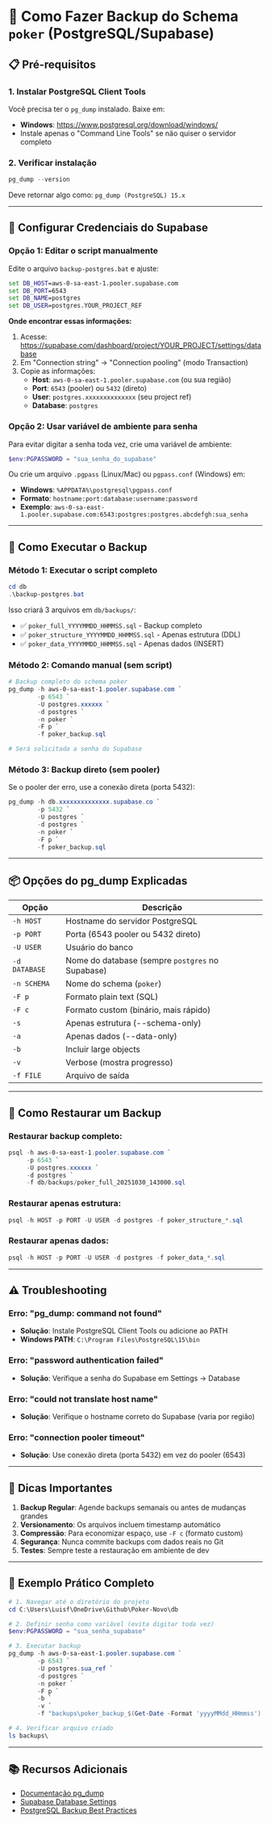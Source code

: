 # 🔧 Como Fazer Backup do Schema `poker` (PostgreSQL/Supabase)

## 📋 Pré-requisitos

### 1. Instalar PostgreSQL Client Tools
Você precisa ter o `pg_dump` instalado. Baixe em:
- **Windows**: https://www.postgresql.org/download/windows/
- Instale apenas o "Command Line Tools" se não quiser o servidor completo

### 2. Verificar instalação
```powershell
pg_dump --version
```
Deve retornar algo como: `pg_dump (PostgreSQL) 15.x`

---

## 🔐 Configurar Credenciais do Supabase

### Opção 1: Editar o script manualmente

Edite o arquivo `backup-postgres.bat` e ajuste:

```bat
set DB_HOST=aws-0-sa-east-1.pooler.supabase.com
set DB_PORT=6543
set DB_NAME=postgres
set DB_USER=postgres.YOUR_PROJECT_REF
```

**Onde encontrar essas informações:**
1. Acesse: https://supabase.com/dashboard/project/YOUR_PROJECT/settings/database
2. Em "Connection string" → "Connection pooling" (modo Transaction)
3. Copie as informações:
   - **Host**: `aws-0-sa-east-1.pooler.supabase.com` (ou sua região)
   - **Port**: `6543` (pooler) ou `5432` (direto)
   - **User**: `postgres.xxxxxxxxxxxxxx` (seu project ref)
   - **Database**: `postgres`

### Opção 2: Usar variável de ambiente para senha

Para evitar digitar a senha toda vez, crie uma variável de ambiente:

```powershell
$env:PGPASSWORD = "sua_senha_do_supabase"
```

Ou crie um arquivo `.pgpass` (Linux/Mac) ou `pgpass.conf` (Windows) em:
- **Windows**: `%APPDATA%\postgresql\pgpass.conf`
- **Formato**: `hostname:port:database:username:password`
- **Exemplo**: `aws-0-sa-east-1.pooler.supabase.com:6543:postgres:postgres.abcdefgh:sua_senha`

---

## 🚀 Como Executar o Backup

### Método 1: Executar o script completo

```powershell
cd db
.\backup-postgres.bat
```

Isso criará 3 arquivos em `db/backups/`:
- ✅ `poker_full_YYYYMMDD_HHMMSS.sql` - Backup completo
- ✅ `poker_structure_YYYYMMDD_HHMMSS.sql` - Apenas estrutura (DDL)
- ✅ `poker_data_YYYYMMDD_HHMMSS.sql` - Apenas dados (INSERT)

### Método 2: Comando manual (sem script)

```powershell
# Backup completo do schema poker
pg_dump -h aws-0-sa-east-1.pooler.supabase.com `
        -p 6543 `
        -U postgres.xxxxxx `
        -d postgres `
        -n poker `
        -F p `
        -f poker_backup.sql

# Será solicitada a senha do Supabase
```

### Método 3: Backup direto (sem pooler)

Se o pooler der erro, use a conexão direta (porta 5432):

```powershell
pg_dump -h db.xxxxxxxxxxxxxx.supabase.co `
        -p 5432 `
        -U postgres `
        -d postgres `
        -n poker `
        -F p `
        -f poker_backup.sql
```

---

## 📦 Opções do pg_dump Explicadas

| Opção | Descrição |
|-------|-----------|
| `-h HOST` | Hostname do servidor PostgreSQL |
| `-p PORT` | Porta (6543 pooler ou 5432 direto) |
| `-U USER` | Usuário do banco |
| `-d DATABASE` | Nome do database (sempre `postgres` no Supabase) |
| `-n SCHEMA` | Nome do schema (`poker`) |
| `-F p` | Formato plain text (SQL) |
| `-F c` | Formato custom (binário, mais rápido) |
| `-s` | Apenas estrutura (--schema-only) |
| `-a` | Apenas dados (--data-only) |
| `-b` | Incluir large objects |
| `-v` | Verbose (mostra progresso) |
| `-f FILE` | Arquivo de saída |

---

## 🔄 Como Restaurar um Backup

### Restaurar backup completo:
```powershell
psql -h aws-0-sa-east-1.pooler.supabase.com `
     -p 6543 `
     -U postgres.xxxxxx `
     -d postgres `
     -f db/backups/poker_full_20251030_143000.sql
```

### Restaurar apenas estrutura:
```powershell
psql -h HOST -p PORT -U USER -d postgres -f poker_structure_*.sql
```

### Restaurar apenas dados:
```powershell
psql -h HOST -p PORT -U USER -d postgres -f poker_data_*.sql
```

---

## ⚠️ Troubleshooting

### Erro: "pg_dump: command not found"
- **Solução**: Instale PostgreSQL Client Tools ou adicione ao PATH
- **Windows PATH**: `C:\Program Files\PostgreSQL\15\bin`

### Erro: "password authentication failed"
- **Solução**: Verifique a senha do Supabase em Settings → Database

### Erro: "could not translate host name"
- **Solução**: Verifique o hostname correto do Supabase (varia por região)

### Erro: "connection pooler timeout"
- **Solução**: Use conexão direta (porta 5432) em vez do pooler (6543)

---

## 📌 Dicas Importantes

1. **Backup Regular**: Agende backups semanais ou antes de mudanças grandes
2. **Versionamento**: Os arquivos incluem timestamp automático
3. **Compressão**: Para economizar espaço, use `-F c` (formato custom)
4. **Segurança**: Nunca commite backups com dados reais no Git
5. **Testes**: Sempre teste a restauração em ambiente de dev

---

## 🎯 Exemplo Prático Completo

```powershell
# 1. Navegar até o diretório do projeto
cd C:\Users\Luisf\OneDrive\Github\Poker-Novo\db

# 2. Definir senha como variável (evita digitar toda vez)
$env:PGPASSWORD = "sua_senha_supabase"

# 3. Executar backup
pg_dump -h aws-0-sa-east-1.pooler.supabase.com `
        -p 6543 `
        -U postgres.sua_ref `
        -d postgres `
        -n poker `
        -F p `
        -b `
        -v `
        -f "backups\poker_backup_$(Get-Date -Format 'yyyyMMdd_HHmmss').sql"

# 4. Verificar arquivo criado
ls backups\
```

---

## 📚 Recursos Adicionais

- [Documentação pg_dump](https://www.postgresql.org/docs/current/app-pgdump.html)
- [Supabase Database Settings](https://supabase.com/dashboard/project/_/settings/database)
- [PostgreSQL Backup Best Practices](https://www.postgresql.org/docs/current/backup.html)
